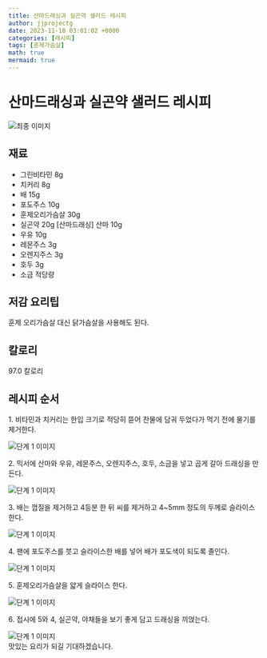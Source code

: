```yaml
---
title: 산마드래싱과 실곤약 샐러드 레시피
author: jjprojectg
date: 2023-11-18 03:01:02 +0000
categories: [레시피]
tags: [훈제가슴살]
math: true
mermaid: true
---
```

<meta name="og:type" content="website"/>
<meta charset="UTF-8"/>
<div class="header">
  <h1>산마드래싱과 실곤약 샐러드 레시피</h1>
</div>

<div class="container my-4">
  <div class="row">
    <div class="col-12 col-md-6">
      <div class="recipe-image">
        <img src="http://www.foodsafetykorea.go.kr/uploadimg/20141117/20141117053726_1416213446198.jpg" class="step-image" alt="최종 이미지"/>
      </div>
    </div>
    <div class="col-12 col-md-6">
      <div class="ingredients">
        <h2>재료</h2>
        <ul class="card">
          <li> 그린비타민 8g </li>
          <li>  치커리 8g </li>
          <li>  배 15g </li>
          <li>  포도주스 10g </li>
          <li>  훈제오리가슴살 30g </li>
          <li>  실곤약 20g [산마드래싱] 산마 10g </li>
          <li>  우유 10g </li>
          <li>  레몬주스 3g </li>
          <li>  오렌지주스 3g </li>
          <li>  호두 3g </li>
          <li>  소금 적당량 </li>
</ul>
      </div>
    </div>
    <div class="col-12 col-md-6">
      <div class="ingredients">
        <h2>저감 요리팁</h2>
        <div class="card"> 
          <p>
            훈제 오리가슴살 대신 닭가슴살을 사용해도 된다.
          </p>
        </div>
      </div>
      <div class="ingredients">
        <h2>칼로리</h2>
        <div class="card"> 
          <p>
            97.0 칼로리
          </p>
        </div>
      </div>
    </div>
  </div>

  <h2 class="my-4">레시피 순서</h2>
  <div class="card recipe-card">
    <div class="card-body recipe-step">
      <p class="card-text step-description">1. 비타민과 치커리는 한입 크기로 적당히 뜯어 찬물에 담궈 두었다가 먹기 전에 물기를 제거한다.</p>
      <img src="http://www.foodsafetykorea.go.kr/uploadimg/cook/990-1.jpg" alt="단계 1 이미지" class="step-image"/>
    </div>
  </div>
  <div class="card recipe-card">
    <div class="card-body recipe-step">
      <p class="card-text step-description">2. 믹서에 산마와 우유, 레몬주스, 오렌지주스, 호두, 소금을 넣고 곱게 갈아 드래싱을 만든다.</p>
      <img src="http://www.foodsafetykorea.go.kr/uploadimg/cook/990-2.jpg" alt="단계 1 이미지" class="step-image"/>
    </div>
  </div>
  <div class="card recipe-card">
    <div class="card-body recipe-step">
      <p class="card-text step-description">3. 배는 껍질을 제거하고 4등분 한 뒤 씨를 제거하고 4~5mm 정도의 두께로 슬라이스한다.</p>
      <img src="http://www.foodsafetykorea.go.kr/uploadimg/cook/990-3.jpg" alt="단계 1 이미지" class="step-image"/>
    </div>
  </div>
  <div class="card recipe-card">
    <div class="card-body recipe-step">
      <p class="card-text step-description">4. 팬에 포도주스를 붓고 슬라이스한 배를 넣어 배가 포도색이 되도록 졸인다.</p>
      <img src="http://www.foodsafetykorea.go.kr/uploadimg/cook/990-4.jpg" alt="단계 1 이미지" class="step-image"/>
    </div>
  </div>
  <div class="card recipe-card">
    <div class="card-body recipe-step">
      <p class="card-text step-description">5. 훈제오리가슴살을 얇게 슬라이스 한다.</p>
      <img src="http://www.foodsafetykorea.go.kr/uploadimg/cook/990-5.jpg" alt="단계 1 이미지" class="step-image"/>
    </div>
  </div>
  <div class="card recipe-card">
    <div class="card-body recipe-step">
      <p class="card-text step-description">6. 접시에 5와 4, 실곤약, 야채들을 보기 좋게 담고 드래싱을 끼얹는다.</p>
      <img src="http://www.foodsafetykorea.go.kr/uploadimg/cook/990-6.jpg" alt="단계 1 이미지" class="step-image"/>
    </div>
  </div>

</div>
맛있는 요리가 되길 기대하겠습니다.
